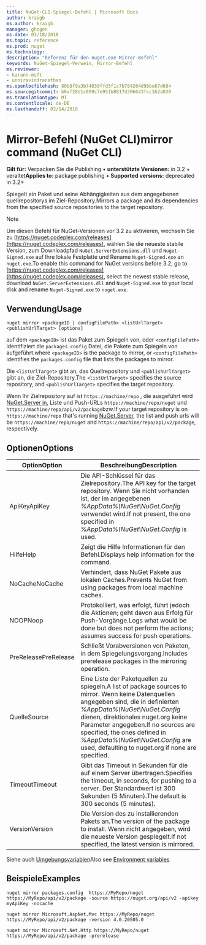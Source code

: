 ```yaml
---
title: NuGet-CLI-Spiegel-Befehl | Microsoft Docs
author: kraigb
ms.author: kraigb
manager: ghogen
ms.date: 01/18/2018
ms.topic: reference
ms.prod: nuget
ms.technology: 
description: "Referenz für den nuget.exe Mirror-Befehl"
keywords: NuGet-Spiegel-Verweis, Mirror-Befehl
ms.reviewer:
- karann-msft
- unniravindranathan
ms.openlocfilehash: 80b8f9a3b74030ffd3f1c7b784204d98be67d684
ms.sourcegitcommit: b0af28d1c809c7e951b0817d306643fcc162a030
ms.translationtype: MT
ms.contentlocale: de-DE
ms.lasthandoff: 02/14/2018
---
```

# <a name="mirror-command-nuget-cli"></a><span data-ttu-id="92c1c-104">Mirror-Befehl (NuGet CLI)</span><span class="sxs-lookup"><span data-stu-id="92c1c-104">mirror command (NuGet CLI)</span></span>

<span data-ttu-id="92c1c-105">**Gilt für:** Verpacken Sie die Publishing &bullet; **unterstützte Versionen:** in 3.2 + veraltet</span><span class="sxs-lookup"><span data-stu-id="92c1c-105">**Applies to:** package publishing &bullet; **Supported versions:** deprecated in 3.2+</span></span>

<span data-ttu-id="92c1c-106">Spiegelt ein Paket und seine Abhängigkeiten aus dem angegebenen quellrepositorys im Ziel-Repository.</span><span class="sxs-lookup"><span data-stu-id="92c1c-106">Mirrors a package and its dependencies from the specified source repositories to the target repository.</span></span>

> [!NOTE]
> <span data-ttu-id="92c1c-107">Um diesen Befehl für NuGet-Versionen vor 3.2 zu aktivieren, wechseln Sie zu [https://nuget.codeplex.com/releases](https://nuget.codeplex.com/releases), wählen Sie die neueste stabile Version, zum Downloadpfad `NuGet.ServerExtensions.dll` und `Nuget-Signed.exe` auf Ihre lokale Festplatte und Rename `Nuget-Signed.exe` an `nuget.exe`.</span><span class="sxs-lookup"><span data-stu-id="92c1c-107">To enable this command for NuGet versions before 3.2, go to [https://nuget.codeplex.com/releases](https://nuget.codeplex.com/releases), select the newest stable release, download `NuGet.ServerExtensions.dll` and `Nuget-Signed.exe` to your local disk and rename `Nuget-Signed.exe` to `nuget.exe`.</span></span>

## <a name="usage"></a><span data-ttu-id="92c1c-108">Verwendung</span><span class="sxs-lookup"><span data-stu-id="92c1c-108">Usage</span></span>

```cli
nuget mirror <packageID | configFilePath> <listUrlTarget> <publishUrlTarget> [options]
```

<span data-ttu-id="92c1c-109">auf dem `<packageID>` ist das Paket zum Spiegeln von, oder `<configFilePath>` identifiziert die `packages.config` Datei, die Pakete zum Spiegeln von aufgeführt.</span><span class="sxs-lookup"><span data-stu-id="92c1c-109">where `<packageID>` is the package to mirror, or `<configFilePath>` identifies the `packages.config` file that lists the packages to mirror.</span></span>

<span data-ttu-id="92c1c-110">Die `<listUrlTarget>` gibt an, das Quellrepository und `<publishUrlTarget>` gibt an, die Ziel-Repository.</span><span class="sxs-lookup"><span data-stu-id="92c1c-110">The `<listUrlTarget>` specifies the source repository, and `<publishUrlTarget>` specifies the target repository.</span></span>

<span data-ttu-id="92c1c-111">Wenn Ihr Zielrepository auf ist `https://machine/repo` , die ausgeführt wird [NuGet.Server in](../hosting-packages/nuget-server.md), Liste und Push-URLs `https://machine/repo/nuget` und `https://machine/repo/api/v2/package`bzw.</span><span class="sxs-lookup"><span data-stu-id="92c1c-111">If your target repository is on `https://machine/repo` that's running [NuGet.Server](../hosting-packages/nuget-server.md), the list and push urls will be `https://machine/repo/nuget` and `https://machine/repo/api/v2/package`, respectively.</span></span>

## <a name="options"></a><span data-ttu-id="92c1c-112">Optionen</span><span class="sxs-lookup"><span data-stu-id="92c1c-112">Options</span></span>

| <span data-ttu-id="92c1c-113">Option</span><span class="sxs-lookup"><span data-stu-id="92c1c-113">Option</span></span> | <span data-ttu-id="92c1c-114">Beschreibung</span><span class="sxs-lookup"><span data-stu-id="92c1c-114">Description</span></span> |
| --- | --- |
| <span data-ttu-id="92c1c-115">ApiKey</span><span class="sxs-lookup"><span data-stu-id="92c1c-115">ApiKey</span></span> | <span data-ttu-id="92c1c-116">Die API-Schlüssel für das Zielrepository.</span><span class="sxs-lookup"><span data-stu-id="92c1c-116">The API key for the target repository.</span></span> <span data-ttu-id="92c1c-117">Wenn Sie nicht vorhanden ist, der im angegebenen *%AppData%\NuGet\NuGet.Config* verwendet wird.</span><span class="sxs-lookup"><span data-stu-id="92c1c-117">If not present,  the one specified in *%AppData%\NuGet\NuGet.Config* is used.</span></span> |
| <span data-ttu-id="92c1c-118">Hilfe</span><span class="sxs-lookup"><span data-stu-id="92c1c-118">Help</span></span> | <span data-ttu-id="92c1c-119">Zeigt die Hilfe Informationen für den Befehl.</span><span class="sxs-lookup"><span data-stu-id="92c1c-119">Displays help information for the command.</span></span> |
| <span data-ttu-id="92c1c-120">NoCache</span><span class="sxs-lookup"><span data-stu-id="92c1c-120">NoCache</span></span> | <span data-ttu-id="92c1c-121">Verhindert, dass NuGet Pakete aus lokalen Caches.</span><span class="sxs-lookup"><span data-stu-id="92c1c-121">Prevents NuGet from using packages from local machine caches.</span></span> |
| <span data-ttu-id="92c1c-122">NOOP</span><span class="sxs-lookup"><span data-stu-id="92c1c-122">Noop</span></span> | <span data-ttu-id="92c1c-123">Protokolliert, was erfolgt, führt jedoch die Aktionen; geht davon aus Erfolg für Push-Vorgänge.</span><span class="sxs-lookup"><span data-stu-id="92c1c-123">Logs what would be done but does not perform the actions; assumes success for push operations.</span></span> |
| <span data-ttu-id="92c1c-124">PreRelease</span><span class="sxs-lookup"><span data-stu-id="92c1c-124">PreRelease</span></span> | <span data-ttu-id="92c1c-125">Schließt Vorabversionen von Paketen, in dem Spiegelungsvorgang.</span><span class="sxs-lookup"><span data-stu-id="92c1c-125">Includes prerelease packages in the mirroring operation.</span></span> |
| <span data-ttu-id="92c1c-126">Quelle</span><span class="sxs-lookup"><span data-stu-id="92c1c-126">Source</span></span> | <span data-ttu-id="92c1c-127">Eine Liste der Paketquellen zu spiegeln.</span><span class="sxs-lookup"><span data-stu-id="92c1c-127">A list of package sources to mirror.</span></span> <span data-ttu-id="92c1c-128">Wenn keine Datenquellen angegeben sind, die in definierten *%AppData%\NuGet\NuGet.Config* dienen, direktionales nuget.org keine Parameter angegeben.</span><span class="sxs-lookup"><span data-stu-id="92c1c-128">If no sources are specified, the ones defined in *%AppData%\NuGet\NuGet.Config* are used, defaulting to nuget.org if none are specified.</span></span> |
| <span data-ttu-id="92c1c-129">Timeout</span><span class="sxs-lookup"><span data-stu-id="92c1c-129">Timeout</span></span> | <span data-ttu-id="92c1c-130">Gibt das Timeout in Sekunden für die auf einem Server übertragen.</span><span class="sxs-lookup"><span data-stu-id="92c1c-130">Specifies the timeout, in seconds, for pushing to a server.</span></span> <span data-ttu-id="92c1c-131">Der Standardwert ist 300 Sekunden (5 Minuten).</span><span class="sxs-lookup"><span data-stu-id="92c1c-131">The default is 300 seconds (5 minutes).</span></span> |
| <span data-ttu-id="92c1c-132">Version</span><span class="sxs-lookup"><span data-stu-id="92c1c-132">Version</span></span> | <span data-ttu-id="92c1c-133">Die Version des zu installierenden Pakets an.</span><span class="sxs-lookup"><span data-stu-id="92c1c-133">The version of the package to install.</span></span> <span data-ttu-id="92c1c-134">Wenn nicht angegeben, wird die neueste Version gespiegelt.</span><span class="sxs-lookup"><span data-stu-id="92c1c-134">If not specified, the latest version is mirrored.</span></span> |

<span data-ttu-id="92c1c-135">Siehe auch [Umgebungsvariablen](cli-ref-environment-variables.md)</span><span class="sxs-lookup"><span data-stu-id="92c1c-135">Also see [Environment variables](cli-ref-environment-variables.md)</span></span>

## <a name="examples"></a><span data-ttu-id="92c1c-136">Beispiele</span><span class="sxs-lookup"><span data-stu-id="92c1c-136">Examples</span></span>

```cli
nuget mirror packages.config  https://MyRepo/nuget https://MyRepo/api/v2/package -source https://nuget.org/api/v2 -apikey myApiKey -nocache

nuget mirror Microsoft.AspNet.Mvc https://MyRepo/nuget https://MyRepo/api/v2/package -version 4.0.20505.0

nuget mirror Microsoft.Net.Http https://MyRepo/nuget https://MyRepo/api/v2/package -prerelease
```
